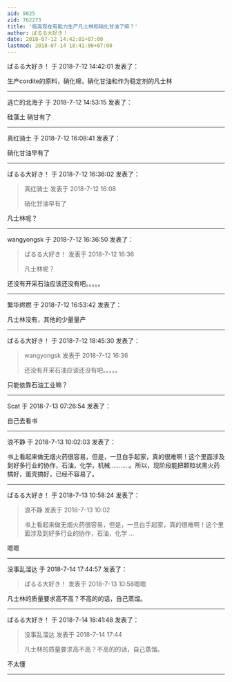 ```yaml
---
aid: 9025
zid: 762273
title: '临高现在有能力生产凡士林和硝化甘油了嘛？'
author: ぱるる大好き！
date: 2018-07-12 14:42:01+07:00
lastmod: 2018-07-14 18:41:00+07:00
---
```


ぱるる大好き！ 于 2018-7-12 14:42:01 发表了：

生产cordite的原料，硝化棉，硝化甘油和作为稳定剂的凡士林

---------

逃亡的北海子 于 2018-7-12 14:53:15 发表了：

硅藻土 硝甘有了

---------

真红骑士 于 2018-7-12 16:08:41 发表了：

硝化甘油早有了

---------

ぱるる大好き！ 于 2018-7-12 16:36:02 发表了：

> 真红骑士 发表于 2018-7-12 16:08
> 
> 硝化甘油早有了



凡士林呢？

---------

wangyongsk 于 2018-7-12 16:36:50 发表了：

> ぱるる大好き！ 发表于 2018-7-12 16:36
> 
> 凡士林呢？



还没有开采石油应该还没有吧。。。。。

---------

繁华烬燃 于 2018-7-12 16:53:42 发表了：

凡士林没有，其他的少量量产

---------

ぱるる大好き！ 于 2018-7-12 18:45:30 发表了：

> wangyongsk 发表于 2018-7-12 16:36
> 
> 还没有开采石油应该还没有吧。。。。。



只能依靠石油工业嘛？

---------

Scat 于 2018-7-13 07:26:54 发表了：

自己去看书

---------

浪不静 于 2018-7-13 10:02:03 发表了：

书上看起来做无烟火药很容易，但是，一旦白手起家，真的很难啊！这个里面涉及到好多行业的协作，石油，化学，机械...........。所以，现阶段能把颗粒状黑火药搞好，蛋壳搞好，已经不容易了。

---------

ぱるる大好き！ 于 2018-7-13 10:58:24 发表了：

> 浪不静 发表于 2018-7-13 10:02
> 
> 书上看起来做无烟火药很容易，但是，一旦白手起家，真的很难啊！这个里面涉及到好多行业的协作，石油，化学 ...



嗯嗯

---------

没事乱溜达 于 2018-7-14 17:44:57 发表了：

> ぱるる大好き！ 发表于 2018-7-13 10:58嗯嗯



凡士林的质量要求高不高？不高的的话，自己蒸馏。

---------

ぱるる大好き！ 于 2018-7-14 18:41:48 发表了：

> 没事乱溜达 发表于 2018-7-14 17:44
> 
> 凡士林的质量要求高不高？不高的的话，自己蒸馏。



不太懂

---------

